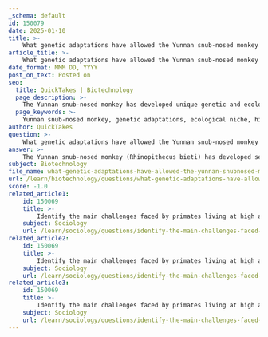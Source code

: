 ```yaml
---
_schema: default
id: 150079
date: 2025-01-10
title: >-
    What genetic adaptations have allowed the Yunnan snub-nosed monkey to specialize in its ecological niche?
article_title: >-
    What genetic adaptations have allowed the Yunnan snub-nosed monkey to specialize in its ecological niche?
date_format: MMM DD, YYYY
post_on_text: Posted on
seo:
  title: QuickTakes | Biotechnology
  page_description: >-
    The Yunnan snub-nosed monkey has developed unique genetic and ecological adaptations to survive in its high-altitude habitat, including DNA methylation, hypoxia adaptations, and dietary specialization. These factors play a crucial role in its ability to thrive in extreme environments.
  page_keywords: >-
    Yunnan snub-nosed monkey, genetic adaptations, ecological niche, high-altitude survival, DNA methylation, hypoxia adaptation, genetic diversity, ecological specialization, dietary habits, behavioral adaptations, Tibetan Plateau, endangered species, conservation efforts
author: QuickTakes
question: >-
    What genetic adaptations have allowed the Yunnan snub-nosed monkey to specialize in its ecological niche?
answer: >-
    The Yunnan snub-nosed monkey (Rhinopithecus bieti) has developed several genetic adaptations that enable it to thrive in its high-altitude ecological niche, particularly in the challenging environments of the Tibetan Plateau. Here are some key genetic adaptations that have been identified:\n\n1. **DNA Methylation**: Research utilizing whole-genome bisulfite sequencing has shown that DNA methylation plays a significant role in the environmental adaptations of the Yunnan snub-nosed monkey. A slight increase in overall DNA methylation levels has been observed, which may contribute to the regulation of genes involved in stress responses and metabolic processes necessary for survival in low-oxygen and low-temperature environments.\n\n2. **Adaptation to Hypoxia**: The genetic architecture of the Yunnan snub-nosed monkey includes adaptations that allow it to cope with hypoxic conditions prevalent at high altitudes. These adaptations may involve changes in hemoglobin function or other physiological mechanisms that enhance oxygen transport and utilization, similar to adaptations seen in other high-altitude species.\n\n3. **Low Genetic Diversity**: Studies have indicated that the Yunnan snub-nosed monkey exhibits low genetic diversity, which can be a double-edged sword. While this may limit the population's ability to adapt to rapid environmental changes, it also suggests that the existing genetic traits are well-suited for the specific high-altitude conditions they inhabit.\n\n4. **Ecological Specialization**: The Yunnan snub-nosed monkey has specialized dietary habits, primarily feeding on lichens, which are abundant in its mountainous habitat. This dietary specialization is a result of evolutionary adaptations that allow the monkey to exploit a food source that is less accessible to other primates, thereby reducing competition.\n\n5. **Behavioral Adaptations**: In addition to genetic factors, behavioral adaptations such as troop movement patterns and habitat use have evolved to optimize foraging efficiency and minimize energy expenditure in the harsh mountain ecosystems.\n\nThese genetic and ecological adaptations collectively enable the Yunnan snub-nosed monkey to survive and thrive in one of the most extreme environments for primates, highlighting the intricate relationship between genetics, behavior, and environmental challenges. Conservation efforts are crucial to ensure the survival of this endangered species, given its limited population and habitat.
subject: Biotechnology
file_name: what-genetic-adaptations-have-allowed-the-yunnan-snubnosed-monkey-to-specialize-in-its-ecological-niche.md
url: /learn/biotechnology/questions/what-genetic-adaptations-have-allowed-the-yunnan-snubnosed-monkey-to-specialize-in-its-ecological-niche
score: -1.0
related_article1:
    id: 150069
    title: >-
        Identify the main challenges faced by primates living at high altitudes.
    subject: Sociology
    url: /learn/sociology/questions/identify-the-main-challenges-faced-by-primates-living-at-high-altitudes
related_article2:
    id: 150069
    title: >-
        Identify the main challenges faced by primates living at high altitudes.
    subject: Sociology
    url: /learn/sociology/questions/identify-the-main-challenges-faced-by-primates-living-at-high-altitudes
related_article3:
    id: 150069
    title: >-
        Identify the main challenges faced by primates living at high altitudes.
    subject: Sociology
    url: /learn/sociology/questions/identify-the-main-challenges-faced-by-primates-living-at-high-altitudes
---
```


&nbsp;
